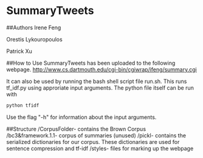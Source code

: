 SummaryTweets
=============

##Authors
Irene Feng

Orestis Lykouropoulos

Patrick Xu

##How to Use
SummaryTweets has been uploaded to the following webpage.
http://www.cs.dartmouth.edu/cgi-bin/cgiwrap/ifeng/summary.cgi

It can also be used by running the bash shell script file run.sh. This runs tf_idf.py using approriate input arguments.
The python file itself can be run with
```python
python tfidf
```
Use the flag "-h" for information about the input arguments.

##Structure
/CorpusFolder- contains the Brown Corpus
/bc3&framework.1.1- corpus of summaries (unused)
/pickl- contains the serialized dictionaries for our corpus. These dictionaries are used for sentence compression and tf-idf
/styles- files for marking up the webpage

